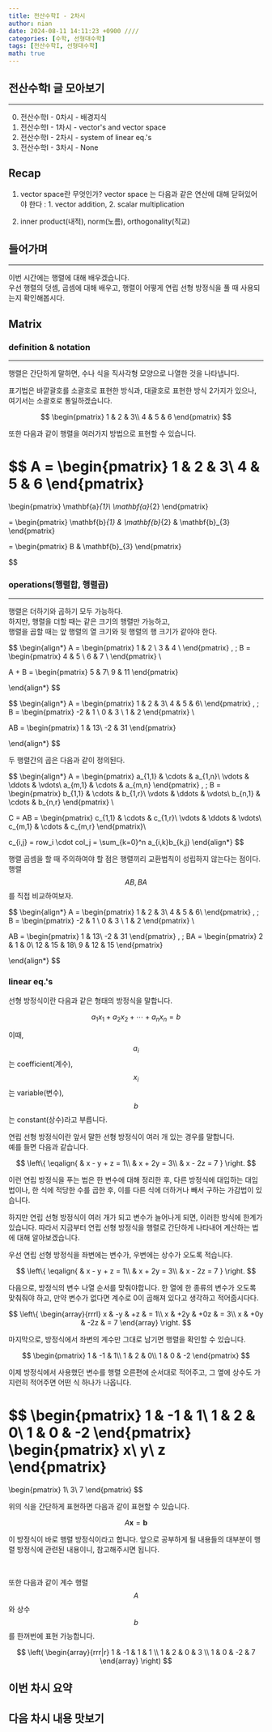 ```yaml
---
title: 전산수학I - 2차시
author: nian
date: 2024-08-11 14:11:23 +0900 ////
categories: [수학, 선형대수학]
tags: [전산수학I, 선형대수학]
math: true
---
```


## 전산수학I 글 모아보기
***
  0. 전산수학I - 0차시 - 배경지식
  1. 전산수학I - 1차시 - vector's and vector space
  2. 전산수학I - 2차시 - system of linear eq.'s
  3. 전산수학I - 3차시 - None

## Recap
1. vector space란 무엇인가?
  vector space 는 다음과 같은 연산에 대해 닫혀있어야 한다 : 1. vector addition, 2. scalar multiplication

2. inner product(내적), norm(노름), orthogonality(직교)

## 들어가며
___
이번 시간에는 행렬에 대해 배우겠습니다.<br>
우선 행렬의 덧셈, 곱셈에 대해 배우고, 행렬이 어떻게 연립 선형 방정식을 풀 때 사용되는지 확인해봅시다.


## Matrix
### definition & notation
___
행렬은 간단하게 말하면, 수나 식을 직사각형 모양으로 나열한 것을 나타냅니다.

표기법은 바깥괄호를 소괄호로 표현한 방식과, 대괄호로 표현한 방식 2가지가 있으나, 여기서는 소괄호로 통일하겠습니다.

$$
\begin{pmatrix}
1 & 2 & 3\\
4 & 5 & 6
\end{pmatrix}
$$


또한 다음과 같이 행렬을 여러가지 방법으로 표현할 수 있습니다.

$$
A =
\begin{pmatrix}
  1 & 2 & 3\\
  4 & 5 & 6
\end{pmatrix}
=
\begin{pmatrix}
  \mathbf{a}_{1}\\
  \mathbf{a}_{2}
\end{pmatrix}

= 
\begin{pmatrix}
  \mathbf{b}_{1} & \mathbf{b}_{2} & \mathbf{b}_{3}
\end{pmatrix}

=
\begin{pmatrix}
  B & \mathbf{b}_{3}
\end{pmatrix}

$$

### operations(행렬합, 행렬곱)
___

행렬은 더하기와 곱하기 모두 가능하다. <br>
하지만, 행렬을 더할 때는 같은 크기의 행렬만 가능하고,<br>
행렬을 곱할 때는 앞 행렬의 열 크기와 뒷 행렬의 행 크기가 같아야 한다.

$$
\begin{align*}
  A =
  \begin{pmatrix}
    1 & 2 \\
    3 & 4 \\
  \end{pmatrix}
  , \; B =
  \begin{pmatrix}
    4 & 5 \\
    6 & 7 \\
  \end{pmatrix} \\

  A + B = 
  \begin{pmatrix}
    5 & 7\\
    9 & 11
  \end{pmatrix}

\end{align*}
$$

$$
\begin{align*}
  A =
  \begin{pmatrix}
    1 & 2 & 3\\
    4 & 5 & 6\\
  \end{pmatrix}
  , \; B =
  \begin{pmatrix}
    -2 & 1 \\
    0 & 3 \\
    1 & 2
  \end{pmatrix} \\

  AB = 
  \begin{pmatrix}
    1 & 13\\
    -2 & 31
  \end{pmatrix}

\end{align*}
$$

두 행렬간의 곱은 다음과 같이 정의된다.

$$
\begin{align*}
  A =
  \begin{pmatrix}
    a_{1,1} & \cdots & a_{1,n}\\
    \vdots & \ddots & \vdots\\
    a_{m,1} & \cdots & a_{m,n}
  \end{pmatrix}
  , \; B =
  \begin{pmatrix}
    b_{1,1} & \cdots & b_{1,r}\\
    \vdots & \ddots & \vdots\\
    b_{n,1} & \cdots & b_{n,r}
  \end{pmatrix} \\

  C = AB = 
  \begin{pmatrix}
    c_{1,1} & \cdots & c_{1,r}\\
    \vdots & \ddots & \vdots\\
    c_{m,1} & \cdots & c_{m,r}
  \end{pmatrix}\\

  c_{i,j} = row_i \cdot col_j = \sum_{k=0}^n a_{i,k}b_{k,j}
\end{align*}
$$




행렬 곱셈을 할 때 주의하여야 할 점은 행렬끼리 교환법칙이 성립하지 않는다는 점이다.
행렬 $$AB, BA$$ 를 직접 비교하여보자.


$$
\begin{align*}
  A =
  \begin{pmatrix}
    1 & 2 & 3\\
    4 & 5 & 6\\
  \end{pmatrix}
  , \; B =
  \begin{pmatrix}
    -2 & 1 \\
    0 & 3 \\
    1 & 2
  \end{pmatrix} \\

  AB = 
  \begin{pmatrix}
    1 & 13\\
    -2 & 31
  \end{pmatrix}
  , \; BA = 
  \begin{pmatrix}
    2 & 1 & 0\\
    12 & 15 & 18\\
    9 & 12 & 15
  \end{pmatrix}

\end{align*}
$$


### linear eq.'s

선형 방정식이란 다음과 같은 형태의 방정식을 말합니다.

$$
a_1x_1 + a_2x_2 + \cdots + a_nx_n = b
$$

이때, $$a_i$$ 는 coefficient(계수), $$x_i$$ 는 variable(변수), $$b$$ 는 constant(상수)라고 부릅니다.

연립 선형 방정식이란 앞서 말한 선형 방정식이 여러 개 있는 경우를 말합니다.<br>
예를 들면 다음과 같습니다.

$$
\left\{
  \eqalign{
    & x - y + z = 1\\
    & x + 2y = 3\\
    & x - 2z = 7
  }
\right.
$$

이런 연립 방정식을 푸는 법은 한 변수에 대해 정리한 후, 다른 방정식에 대입하는 대입법이나, 한 식에 적당한 수를 곱한 후, 이를 다른 식에 더하거나 빼서 구하는 가감법이 있습니다.

하지만 연립 선형 방정식이 여러 개가 되고 변수가 늘어나게 되면, 이러한 방식에 한계가 있습니다.
따라서 지금부터 연립 선형 방정식을 행렬로 간단하게 나타내어 계산하는 법에 대해 알아보겠습니다.


우선 연립 선형 방정식을 좌변에는 변수가, 우변에는 상수가 오도록 적습니다.

$$
\left\{
  \eqalign{
    & x - y + z = 1\\
    & x + 2y = 3\\
    & x - 2z = 7
  }
\right.
$$

다음으로, 방정식의 변수 나열 순서를 맞춰야합니다. 한 열에 한 종류의 변수가 오도록 맞춰줘야 하고, 만약 변수가 없다면 계수로 0이 곱해져 있다고 생각하고 적어줍시다다.

$$
\left\{
  \begin{array}{rrrl}
    x & -y & +z & = 1\\
    x & +2y & +0z & = 3\\
    x & +0y & -2z & = 7
  \end{array}
\right.
$$


마지막으로, 방정식에서 좌변의 계수만 그대로 남기면 행렬을 확인할 수 있습니다.

$$
\begin{pmatrix}
  1 & -1 & 1\\
  1 & 2 & 0\\
  1 & 0 & -2
\end{pmatrix}
$$

이제 방정식에서 사용했던 변수를 행렬 오른편에 순서대로 적어주고, 그 옆에 상수도 가지런히 적어주면 어떤 식 하나가 나옵니다.

$$
\begin{pmatrix}
  1 & -1 & 1\\
  1 & 2 & 0\\
  1 & 0 & -2
\end{pmatrix}
\begin{pmatrix}
  x\\
  y\\
  z
\end{pmatrix}
=
\begin{pmatrix}
  1\\
  3\\
  7
\end{pmatrix}
$$

위의 식을 간단하게 표현하면 다음과 같이 표현할 수 있습니다.

$$
A\mathbf{x} = \mathbf{b}
$$

이 방정식이 바로 행렬 방정식이라고 합니다. 앞으로 공부하게 될 내용들의 대부분이 행렬 방정식에 관련된 내용이니, 참고해주시면 됩니다.

<br>

또한 다음과 같이 계수 행렬 $$A$$와 상수 $$b$$ 를 한꺼번에 표현 가능합니다.

$$
\left(
\begin{array}{rrr|r}
  1 & -1 & 1 & 1 \\
  1 & 2 & 0 & 3 \\
  1 & 0 & -2 & 7
\end{array}
\right)
$$

## 이번 차시 요약

## 다음 차시 내용 맛보기